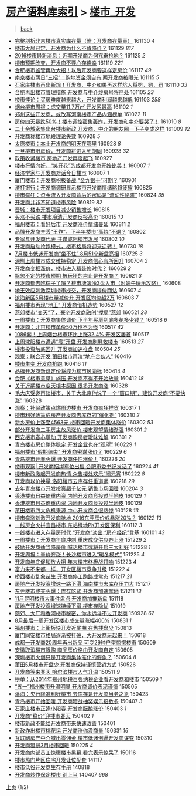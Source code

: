 [房产语料库索引](../../README.md)  > [楼市_开发](楼市_开发.md)
====
> [back](../README.md)

- [完整剖析北京楼市真实库存量（附：开发商存量表）](http://jkwz.applinzi.com/ittc/6906227243046405125.html#%E5%AE%8C%E6%95%B4%E5%89%96%E6%9E%90%E5%8C%97%E4%BA%AC%E6%A5%BC%E5%B8%82%E7%9C%9F%E5%AE%9E%E5%BA%93%E5%AD%98%E9%87%8F%EF%BC%88%E9%99%84%EF%BC%9A%E5%BC%80%E5%8F%91%E5%95%86%E5%AD%98%E9%87%8F%E8%A1%A8%EF%BC%89) 161130 *4* 
- [楼市大局已定，开发商为什么不肯降价？](http://jkwz.applinzi.com/ittc/6905875813680808964.html#%E6%A5%BC%E5%B8%82%E5%A4%A7%E5%B1%80%E5%B7%B2%E5%AE%9A%EF%BC%8C%E5%BC%80%E5%8F%91%E5%95%86%E4%B8%BA%E4%BB%80%E4%B9%88%E4%B8%8D%E8%82%AF%E9%99%8D%E4%BB%B7%EF%BC%9F) 161129 *817* 
- [2016楼市最新消息：近期开发商为何亢奋抢地？](http://jkwz.applinzi.com/ittc/6904355472051536901.html#2016%E6%A5%BC%E5%B8%82%E6%9C%80%E6%96%B0%E6%B6%88%E6%81%AF%EF%BC%9A%E8%BF%91%E6%9C%9F%E5%BC%80%E5%8F%91%E5%95%86%E4%B8%BA%E4%BD%95%E4%BA%A2%E5%A5%8B%E6%8A%A2%E5%9C%B0%EF%BC%9F) 161125 *2* 
- [楼市预期改变，开发商不要心存侥幸](http://jkwz.applinzi.com/ittc/6902167424027067396.html#%E6%A5%BC%E5%B8%82%E9%A2%84%E6%9C%9F%E6%94%B9%E5%8F%98%EF%BC%8C%E5%BC%80%E5%8F%91%E5%95%86%E4%B8%8D%E8%A6%81%E5%BF%83%E5%AD%98%E4%BE%A5%E5%B9%B8) 161119 *221* 
- [合肥楼市监管再放大招！以后开发商要这样定房价](http://jkwz.applinzi.com/ittc/6901456602489422852.html#%E5%90%88%E8%82%A5%E6%A5%BC%E5%B8%82%E7%9B%91%E7%AE%A1%E5%86%8D%E6%94%BE%E5%A4%A7%E6%8B%9B%EF%BC%81%E4%BB%A5%E5%90%8E%E5%BC%80%E5%8F%91%E5%95%86%E8%A6%81%E8%BF%99%E6%A0%B7%E5%AE%9A%E6%88%BF%E4%BB%B7) 161117 *49* 
- [南京楼市两日“三招”：购地资金须自有 两开发商被曝光](http://jkwz.applinzi.com/ittc/6900788899634217989.html#%E5%8D%97%E4%BA%AC%E6%A5%BC%E5%B8%82%E4%B8%A4%E6%97%A5%E2%80%9C%E4%B8%89%E6%8B%9B%E2%80%9D%EF%BC%9A%E8%B4%AD%E5%9C%B0%E8%B5%84%E9%87%91%E9%A1%BB%E8%87%AA%E6%9C%89+%E4%B8%A4%E5%BC%80%E5%8F%91%E5%95%86%E8%A2%AB%E6%9B%9D%E5%85%89) 161115 *5* 
- [石家庄楼市再出新规！开发商、中介如果再这样坑人将罚，罚，罚](http://jkwz.applinzi.com/ittc/6898889055365760005.html#%E7%9F%B3%E5%AE%B6%E5%BA%84%E6%A5%BC%E5%B8%82%E5%86%8D%E5%87%BA%E6%96%B0%E8%A7%84%EF%BC%81%E5%BC%80%E5%8F%91%E5%95%86%E3%80%81%E4%B8%AD%E4%BB%8B%E5%A6%82%E6%9E%9C%E5%86%8D%E8%BF%99%E6%A0%B7%E5%9D%91%E4%BA%BA%E5%B0%86%E7%BD%9A%EF%BC%8C%E7%BD%9A%EF%BC%8C%E7%BD%9A) 161110 *33* 
- [合肥再出楼市管理措施 开发商与中介炒房号将严处](http://jkwz.applinzi.com/ittc/6896941748948829188.html#%E5%90%88%E8%82%A5%E5%86%8D%E5%87%BA%E6%A5%BC%E5%B8%82%E7%AE%A1%E7%90%86%E6%8E%AA%E6%96%BD+%E5%BC%80%E5%8F%91%E5%95%86%E4%B8%8E%E4%B8%AD%E4%BB%8B%E7%82%92%E6%88%BF%E5%8F%B7%E5%B0%86%E4%B8%A5%E5%A4%84) 161105 *23* 
- [楼市悖论：买房难度越来越大，开发商利润越来越低](http://jkwz.applinzi.com/ittc/6896069135053620228.html#%E6%A5%BC%E5%B8%82%E6%82%96%E8%AE%BA%EF%BC%9A%E4%B9%B0%E6%88%BF%E9%9A%BE%E5%BA%A6%E8%B6%8A%E6%9D%A5%E8%B6%8A%E5%A4%A7%EF%BC%8C%E5%BC%80%E5%8F%91%E5%95%86%E5%88%A9%E6%B6%A6%E8%B6%8A%E6%9D%A5%E8%B6%8A%E4%BD%8E) 161103 *258* 
- [烟台楼市周报：成交量11.7万㎡ 开发区最高](http://jkwz.applinzi.com/ittc/6895945767155401733.html#%E7%83%9F%E5%8F%B0%E6%A5%BC%E5%B8%82%E5%91%A8%E6%8A%A5%EF%BC%9A%E6%88%90%E4%BA%A4%E9%87%8F11.7%E4%B8%87%E3%8E%A1+%E5%BC%80%E5%8F%91%E5%8C%BA%E6%9C%80%E9%AB%98) 161102 *1* 
- [郑州这些开发商，或改写河南楼市产品内涵榜单](http://jkwz.applinzi.com/ittc/6891920764457976837.html#%E9%83%91%E5%B7%9E%E8%BF%99%E4%BA%9B%E5%BC%80%E5%8F%91%E5%95%86%EF%BC%8C%E6%88%96%E6%94%B9%E5%86%99%E6%B2%B3%E5%8D%97%E6%A5%BC%E5%B8%82%E4%BA%A7%E5%93%81%E5%86%85%E6%B6%B5%E6%A6%9C%E5%8D%95) 161022 *11* 
- [房价四天暴跌50%！楼市调控密集轰炸，开发商和中介要哭了！](http://jkwz.applinzi.com/ittc/6887302911486329860.html#%E6%88%BF%E4%BB%B7%E5%9B%9B%E5%A4%A9%E6%9A%B4%E8%B7%8C50%25%EF%BC%81%E6%A5%BC%E5%B8%82%E8%B0%83%E6%8E%A7%E5%AF%86%E9%9B%86%E8%BD%B0%E7%82%B8%EF%BC%8C%E5%BC%80%E5%8F%91%E5%95%86%E5%92%8C%E4%B8%AD%E4%BB%8B%E8%A6%81%E5%93%AD%E4%BA%86%EF%BC%81) 161010 *8* 
- [二十余城密集出台楼市新政 开发商、中介的朋友圈一下子变成这样](http://jkwz.applinzi.com/ittc/6886919980792169477.html#%E4%BA%8C%E5%8D%81%E4%BD%99%E5%9F%8E%E5%AF%86%E9%9B%86%E5%87%BA%E5%8F%B0%E6%A5%BC%E5%B8%82%E6%96%B0%E6%94%BF+%E5%BC%80%E5%8F%91%E5%95%86%E3%80%81%E4%B8%AD%E4%BB%8B%E7%9A%84%E6%9C%8B%E5%8F%8B%E5%9C%88%E4%B8%80%E4%B8%8B%E5%AD%90%E5%8F%98%E6%88%90%E8%BF%99%E6%A0%B7) 161009 *12* 
- [开发商称楼市地段理论失效](http://jkwz.applinzi.com/ittc/6883027670589244421.html#%E5%BC%80%E5%8F%91%E5%95%86%E7%A7%B0%E6%A5%BC%E5%B8%82%E5%9C%B0%E6%AE%B5%E7%90%86%E8%AE%BA%E5%A4%B1%E6%95%88) 160928 *5* 
- [太原楼市：本土开发商的明天在哪里](http://jkwz.applinzi.com/ittc/6882282177466729476.html#%E5%A4%AA%E5%8E%9F%E6%A5%BC%E5%B8%82%EF%BC%9A%E6%9C%AC%E5%9C%9F%E5%BC%80%E5%8F%91%E5%95%86%E7%9A%84%E6%98%8E%E5%A4%A9%E5%9C%A8%E5%93%AA%E9%87%8C) 160928 *8* 
- [一旦楼市限房价，开发商将进入死胡同](http://jkwz.applinzi.com/ittc/6882680397372064773.html#%E4%B8%80%E6%97%A6%E6%A5%BC%E5%B8%82%E9%99%90%E6%88%BF%E4%BB%B7%EF%BC%8C%E5%BC%80%E5%8F%91%E5%95%86%E5%B0%86%E8%BF%9B%E5%85%A5%E6%AD%BB%E8%83%A1%E5%90%8C) 160928 *32* 
- [政策收紧楼市 房地产开发再度起飞](http://jkwz.applinzi.com/ittc/6882524322383528964.html#%E6%94%BF%E7%AD%96%E6%94%B6%E7%B4%A7%E6%A5%BC%E5%B8%82+%E6%88%BF%E5%9C%B0%E4%BA%A7%E5%BC%80%E5%8F%91%E5%86%8D%E5%BA%A6%E8%B5%B7%E9%A3%9E) 160927  
- [楼市行情向好，“笑开花”的成都开发商开始比美！](http://jkwz.applinzi.com/ittc/6875141257935995909.html#%E6%A5%BC%E5%B8%82%E8%A1%8C%E6%83%85%E5%90%91%E5%A5%BD%EF%BC%8C%E2%80%9C%E7%AC%91%E5%BC%80%E8%8A%B1%E2%80%9D%E7%9A%84%E6%88%90%E9%83%BD%E5%BC%80%E5%8F%91%E5%95%86%E5%BC%80%E5%A7%8B%E6%AF%94%E7%BE%8E%EF%BC%81) 160907 *1* 
- [经济学家与开发商对话今日楼市](http://jkwz.applinzi.com/ittc/6875058082501100549.html#%E7%BB%8F%E6%B5%8E%E5%AD%A6%E5%AE%B6%E4%B8%8E%E5%BC%80%E5%8F%91%E5%95%86%E5%AF%B9%E8%AF%9D%E4%BB%8A%E6%97%A5%E6%A5%BC%E5%B8%82) 160907 *1* 
- [厦门楼市：开发商积极备战 “金九银十”可期？](http://jkwz.applinzi.com/ittc/6872818041397707781.html#%E5%8E%A6%E9%97%A8%E6%A5%BC%E5%B8%82%EF%BC%9A%E5%BC%80%E5%8F%91%E5%95%86%E7%A7%AF%E6%9E%81%E5%A4%87%E6%88%98+%E2%80%9C%E9%87%91%E4%B9%9D%E9%93%B6%E5%8D%81%E2%80%9D%E5%8F%AF%E6%9C%9F%EF%BC%9F) 160901  
- [渣打银行：开发商调研显示楼市开发商情绪略趋疲软](http://jkwz.applinzi.com/ittc/6869970811515044868.html#%E6%B8%A3%E6%89%93%E9%93%B6%E8%A1%8C%EF%BC%9A%E5%BC%80%E5%8F%91%E5%95%86%E8%B0%83%E7%A0%94%E6%98%BE%E7%A4%BA%E6%A5%BC%E5%B8%82%E5%BC%80%E5%8F%91%E5%95%86%E6%83%85%E7%BB%AA%E7%95%A5%E8%B6%8B%E7%96%B2%E8%BD%AF) 160825  
- [楼市疯狂：资金流入开发商背后的密码是“流动性陷阱”](http://jkwz.applinzi.com/ittc/6869880016489415685.html#%E6%A5%BC%E5%B8%82%E7%96%AF%E7%8B%82%EF%BC%9A%E8%B5%84%E9%87%91%E6%B5%81%E5%85%A5%E5%BC%80%E5%8F%91%E5%95%86%E8%83%8C%E5%90%8E%E7%9A%84%E5%AF%86%E7%A0%81%E6%98%AF%E2%80%9C%E6%B5%81%E5%8A%A8%E6%80%A7%E9%99%B7%E9%98%B1%E2%80%9D) 160824 *35* 
- [开发商并非不知道楼市风险](http://jkwz.applinzi.com/ittc/6868207783782122501.html#%E5%BC%80%E5%8F%91%E5%95%86%E5%B9%B6%E9%9D%9E%E4%B8%8D%E7%9F%A5%E9%81%93%E6%A5%BC%E5%B8%82%E9%A3%8E%E9%99%A9) 160819 *82* 
- [晋城：楼市开发项目减少销售增长](http://jkwz.applinzi.com/ittc/6866603696313598981.html#%E6%99%8B%E5%9F%8E%EF%BC%9A%E6%A5%BC%E5%B8%82%E5%BC%80%E5%8F%91%E9%A1%B9%E7%9B%AE%E5%87%8F%E5%B0%91%E9%94%80%E5%94%AE%E5%A2%9E%E9%95%BF) 160815  
- [买涨不买跌 楼市冷清开发商反报高价](http://jkwz.applinzi.com/ittc/6866501752341398533.html#%E4%B9%B0%E6%B6%A8%E4%B8%8D%E4%B9%B0%E8%B7%8C+%E6%A5%BC%E5%B8%82%E5%86%B7%E6%B8%85%E5%BC%80%E5%8F%91%E5%95%86%E5%8F%8D%E6%8A%A5%E9%AB%98%E4%BB%B7) 160815 *13* 
- [福州楼市：看好后市 开发商涨价情绪蔓延](http://jkwz.applinzi.com/ittc/6865024161889666053.html#%E7%A6%8F%E5%B7%9E%E6%A5%BC%E5%B8%82%EF%BC%9A%E7%9C%8B%E5%A5%BD%E5%90%8E%E5%B8%82+%E5%BC%80%E5%8F%91%E5%95%86%E6%B6%A8%E4%BB%B7%E6%83%85%E7%BB%AA%E8%94%93%E5%BB%B6) 160811 *2* 
- [品牌开发商齐丢“王炸”，下半年楼市“高烧”不退？](http://jkwz.applinzi.com/ittc/6861830673106732036.html#%E5%93%81%E7%89%8C%E5%BC%80%E5%8F%91%E5%95%86%E9%BD%90%E4%B8%A2%E2%80%9C%E7%8E%8B%E7%82%B8%E2%80%9D%EF%BC%8C%E4%B8%8B%E5%8D%8A%E5%B9%B4%E6%A5%BC%E5%B8%82%E2%80%9C%E9%AB%98%E7%83%A7%E2%80%9D%E4%B8%8D%E9%80%80%EF%BC%9F) 160802  
- [专家与开发商代表 共谋咸阳楼市发展](http://jkwz.applinzi.com/ittc/6861575239548535813.html#%E4%B8%93%E5%AE%B6%E4%B8%8E%E5%BC%80%E5%8F%91%E5%95%86%E4%BB%A3%E8%A1%A8+%E5%85%B1%E8%B0%8B%E5%92%B8%E9%98%B3%E6%A5%BC%E5%B8%82%E5%8F%91%E5%B1%95) 160802 *10* 
- [开发商启动抢跑模式，楼市格局将迎来逆转！](http://jkwz.applinzi.com/ittc/6860749711140717572.html#%E5%BC%80%E5%8F%91%E5%95%86%E5%90%AF%E5%8A%A8%E6%8A%A2%E8%B7%91%E6%A8%A1%E5%BC%8F%EF%BC%8C%E6%A5%BC%E5%B8%82%E6%A0%BC%E5%B1%80%E5%B0%86%E8%BF%8E%E6%9D%A5%E9%80%86%E8%BD%AC%EF%BC%81) 160730 *18* 
- [7月楼市低迷开发商“坐不住” 8月51个新盘亮相](http://jkwz.applinzi.com/ittc/6858712390304269317.html#7%E6%9C%88%E6%A5%BC%E5%B8%82%E4%BD%8E%E8%BF%B7%E5%BC%80%E5%8F%91%E5%95%86%E2%80%9C%E5%9D%90%E4%B8%8D%E4%BD%8F%E2%80%9D+8%E6%9C%8851%E4%B8%AA%E6%96%B0%E7%9B%98%E4%BA%AE%E7%9B%B8) 160725 *3* 
- [深圳上周楼市成交维持稳定 开发商信心有所回升](http://jkwz.applinzi.com/ittc/6851053691653850117.html#%E6%B7%B1%E5%9C%B3%E4%B8%8A%E5%91%A8%E6%A5%BC%E5%B8%82%E6%88%90%E4%BA%A4%E7%BB%B4%E6%8C%81%E7%A8%B3%E5%AE%9A+%E5%BC%80%E5%8F%91%E5%95%86%E4%BF%A1%E5%BF%83%E6%9C%89%E6%89%80%E5%9B%9E%E5%8D%87) 160704 *3* 
- [开发商变相涨价，楼市进入精装修时代？](http://jkwz.applinzi.com/ittc/6849287072510379012.html#%E5%BC%80%E5%8F%91%E5%95%86%E5%8F%98%E7%9B%B8%E6%B6%A8%E4%BB%B7%EF%BC%8C%E6%A5%BC%E5%B8%82%E8%BF%9B%E5%85%A5%E7%B2%BE%E8%A3%85%E4%BF%AE%E6%97%B6%E4%BB%A3%EF%BC%9F) 160629 *2* 
- [飘忽不定的楼市预期 被玩坏的岂止是开发商？](http://jkwz.applinzi.com/ittc/6845968247857611780.html#%E9%A3%98%E5%BF%BD%E4%B8%8D%E5%AE%9A%E7%9A%84%E6%A5%BC%E5%B8%82%E9%A2%84%E6%9C%9F+%E8%A2%AB%E7%8E%A9%E5%9D%8F%E7%9A%84%E5%B2%82%E6%AD%A2%E6%98%AF%E5%BC%80%E5%8F%91%E5%95%86%EF%BC%9F) 160621 *3* 
- [开发商都去吃粽子了吗？楼市凄凄冷3盘入市（附端午玩乐攻略）](http://jkwz.applinzi.com/ittc/6841427972162323461.html#%E5%BC%80%E5%8F%91%E5%95%86%E9%83%BD%E5%8E%BB%E5%90%83%E7%B2%BD%E5%AD%90%E4%BA%86%E5%90%97%EF%BC%9F%E6%A5%BC%E5%B8%82%E5%87%84%E5%87%84%E5%86%B73%E7%9B%98%E5%85%A5%E5%B8%82%EF%BC%88%E9%99%84%E7%AB%AF%E5%8D%88%E7%8E%A9%E4%B9%90%E6%94%BB%E7%95%A5%EF%BC%89) 160608  
- [地王效应刺激深圳楼市成交，开发商提价而沽](http://jkwz.applinzi.com/ittc/6840926870539076612.html#%E5%9C%B0%E7%8E%8B%E6%95%88%E5%BA%94%E5%88%BA%E6%BF%80%E6%B7%B1%E5%9C%B3%E6%A5%BC%E5%B8%82%E6%88%90%E4%BA%A4%EF%BC%8C%E5%BC%80%E5%8F%91%E5%95%86%E6%8F%90%E4%BB%B7%E8%80%8C%E6%B2%BD) 160607 *4* 
- [滨海新区5月楼市量减价升 开发区均价超2万](http://jkwz.applinzi.com/ittc/6839518187624072196.html#%E6%BB%A8%E6%B5%B7%E6%96%B0%E5%8C%BA5%E6%9C%88%E6%A5%BC%E5%B8%82%E9%87%8F%E5%87%8F%E4%BB%B7%E5%8D%87+%E5%BC%80%E5%8F%91%E5%8C%BA%E5%9D%87%E4%BB%B7%E8%B6%852%E4%B8%87) 160603 *7* 
- [福州楼市再现“地王” 开发商借机造势](http://jkwz.applinzi.com/ittc/6836821453424821252.html#%E7%A6%8F%E5%B7%9E%E6%A5%BC%E5%B8%82%E5%86%8D%E7%8E%B0%E2%80%9C%E5%9C%B0%E7%8E%8B%E2%80%9D+%E5%BC%80%E5%8F%91%E5%95%86%E5%80%9F%E6%9C%BA%E9%80%A0%E5%8A%BF) 160527 *12* 
- [燕郊楼市“变天”了，豪宅开发商融创“搅局”燕郊](http://jkwz.applinzi.com/ittc/6834670602933502981.html#%E7%87%95%E9%83%8A%E6%A5%BC%E5%B8%82%E2%80%9C%E5%8F%98%E5%A4%A9%E2%80%9D%E4%BA%86%EF%BC%8C%E8%B1%AA%E5%AE%85%E5%BC%80%E5%8F%91%E5%95%86%E8%9E%8D%E5%88%9B%E2%80%9C%E6%90%85%E5%B1%80%E2%80%9D%E7%87%95%E9%83%8A) 160521 *28* 
- [一周楼市：开发商集体调价 下半年买房到底多花多少钱？](http://jkwz.applinzi.com/ittc/6833110833349264389.html#%E4%B8%80%E5%91%A8%E6%A5%BC%E5%B8%82%EF%BC%9A%E5%BC%80%E5%8F%91%E5%95%86%E9%9B%86%E4%BD%93%E8%B0%83%E4%BB%B7+%E4%B8%8B%E5%8D%8A%E5%B9%B4%E4%B9%B0%E6%88%BF%E5%88%B0%E5%BA%95%E5%A4%9A%E8%8A%B1%E5%A4%9A%E5%B0%91%E9%92%B1%EF%BC%9F) 160518 *6* 
- [开发商：北京楼市单价50万也不为怪](http://jkwz.applinzi.com/ittc/6833279981270336517.html#%E5%BC%80%E5%8F%91%E5%95%86%EF%BC%9A%E5%8C%97%E4%BA%AC%E6%A5%BC%E5%B8%82%E5%8D%95%E4%BB%B750%E4%B8%87%E4%B9%9F%E4%B8%8D%E4%B8%BA%E6%80%AA) 160517 *42* 
- [1086套！上周烟台楼市环比上涨32.4% 开发区居首](http://jkwz.applinzi.com/ittc/6833250998902326277.html#1086%E5%A5%97%EF%BC%81%E4%B8%8A%E5%91%A8%E7%83%9F%E5%8F%B0%E6%A5%BC%E5%B8%82%E7%8E%AF%E6%AF%94%E4%B8%8A%E6%B6%A832.4%25+%E5%BC%80%E5%8F%91%E5%8C%BA%E5%B1%85%E9%A6%96) 160517  
- [上周沈阳楼市遭遇“零”开盘 开发商刷屏救楼市](http://jkwz.applinzi.com/ittc/6831622891959223300.html#%E4%B8%8A%E5%91%A8%E6%B2%88%E9%98%B3%E6%A5%BC%E5%B8%82%E9%81%AD%E9%81%87%E2%80%9C%E9%9B%B6%E2%80%9D%E5%BC%80%E7%9B%98+%E5%BC%80%E5%8F%91%E5%95%86%E5%88%B7%E5%B1%8F%E6%95%91%E6%A5%BC%E5%B8%82) 160513 *27* 
- [楼市投资触底回升 开发商加速推盘](http://jkwz.applinzi.com/ittc/6828258855313998852.html#%E6%A5%BC%E5%B8%82%E6%8A%95%E8%B5%84%E8%A7%A6%E5%BA%95%E5%9B%9E%E5%8D%87+%E5%BC%80%E5%8F%91%E5%95%86%E5%8A%A0%E9%80%9F%E6%8E%A8%E7%9B%98) 160504 *25* 
- [观察：联合开发 莆田楼市再演“地产合伙人”](http://jkwz.applinzi.com/ittc/6821727512249762821.html#%E8%A7%82%E5%AF%9F%EF%BC%9A%E8%81%94%E5%90%88%E5%BC%80%E5%8F%91+%E8%8E%86%E7%94%B0%E6%A5%BC%E5%B8%82%E5%86%8D%E6%BC%94%E2%80%9C%E5%9C%B0%E4%BA%A7%E5%90%88%E4%BC%99%E4%BA%BA%E2%80%9D) 160416  
- [楼市生变 开发商抢跑](http://jkwz.applinzi.com/ittc/6821579451783447556.html#%E6%A5%BC%E5%B8%82%E7%94%9F%E5%8F%98+%E5%BC%80%E5%8F%91%E5%95%86%E6%8A%A2%E8%B7%91) 160416 *11* 
- [品牌开发商新盘定价将成为楼市风向标](http://jkwz.applinzi.com/ittc/6820813295233532932.html#%E5%93%81%E7%89%8C%E5%BC%80%E5%8F%91%E5%95%86%E6%96%B0%E7%9B%98%E5%AE%9A%E4%BB%B7%E5%B0%86%E6%88%90%E4%B8%BA%E6%A5%BC%E5%B8%82%E9%A3%8E%E5%90%91%E6%A0%87) 160414 *4* 
- [合肥《楼市意见》施压  开发商不得不开始放量](http://jkwz.applinzi.com/ittc/6820119890518082565.html#%E5%90%88%E8%82%A5%E3%80%8A%E6%A5%BC%E5%B8%82%E6%84%8F%E8%A7%81%E3%80%8B%E6%96%BD%E5%8E%8B++%E5%BC%80%E5%8F%91%E5%95%86%E4%B8%8D%E5%BE%97%E4%B8%8D%E5%BC%80%E5%A7%8B%E6%94%BE%E9%87%8F) 160412 *18* 
- [关于近期楼市变天根本原因 很多开发商涨](http://jkwz.applinzi.com/ittc/6814639861852013572.html#%E5%85%B3%E4%BA%8E%E8%BF%91%E6%9C%9F%E6%A5%BC%E5%B8%82%E5%8F%98%E5%A4%A9%E6%A0%B9%E6%9C%AC%E5%8E%9F%E5%9B%A0+%E5%BE%88%E5%A4%9A%E5%BC%80%E5%8F%91%E5%95%86%E6%B6%A8) 160328  
- [毛大庆受邀再谈楼市，关于大北京他说了一个“窗口期”，建议开发商“不要快涨”](http://jkwz.applinzi.com/ittc/6814603986766152709.html#%E6%AF%9B%E5%A4%A7%E5%BA%86%E5%8F%97%E9%82%80%E5%86%8D%E8%B0%88%E6%A5%BC%E5%B8%82%EF%BC%8C%E5%85%B3%E4%BA%8E%E5%A4%A7%E5%8C%97%E4%BA%AC%E4%BB%96%E8%AF%B4%E4%BA%86%E4%B8%80%E4%B8%AA%E2%80%9C%E7%AA%97%E5%8F%A3%E6%9C%9F%E2%80%9D%EF%BC%8C%E5%BB%BA%E8%AE%AE%E5%BC%80%E5%8F%91%E5%95%86%E2%80%9C%E4%B8%8D%E8%A6%81%E5%BF%AB%E6%B6%A8%E2%80%9D) 160328  
- [观察：补贴政策点燃周边楼市 开发商疯狂推货](http://jkwz.applinzi.com/ittc/6810591558864733188.html#%E8%A7%82%E5%AF%9F%EF%BC%9A%E8%A1%A5%E8%B4%B4%E6%94%BF%E7%AD%96%E7%82%B9%E7%87%83%E5%91%A8%E8%BE%B9%E6%A5%BC%E5%B8%82+%E5%BC%80%E5%8F%91%E5%95%86%E7%96%AF%E7%8B%82%E6%8E%A8%E8%B4%A7) 160317 *1* 
- [楼市利好政策成房产开发商去库存的“催化剂”](http://jkwz.applinzi.com/ittc/6808044507488584708.html#%E6%A5%BC%E5%B8%82%E5%88%A9%E5%A5%BD%E6%94%BF%E7%AD%96%E6%88%90%E6%88%BF%E4%BA%A7%E5%BC%80%E5%8F%91%E5%95%86%E5%8E%BB%E5%BA%93%E5%AD%98%E7%9A%84%E2%80%9C%E5%82%AC%E5%8C%96%E5%89%82%E2%80%9D) 160310 *2* 
- [新乡房价上涨至4563元 楼市回暖开发商集体涨价](http://jkwz.applinzi.com/ittc/6805037151771165700.html#%E6%96%B0%E4%B9%A1%E6%88%BF%E4%BB%B7%E4%B8%8A%E6%B6%A8%E8%87%B34563%E5%85%83+%E6%A5%BC%E5%B8%82%E5%9B%9E%E6%9A%96%E5%BC%80%E5%8F%91%E5%95%86%E9%9B%86%E4%BD%93%E6%B6%A8%E4%BB%B7) 160302 *53* 
- [部分开发商二手房主放风涨价 楼市观望情绪渐强](http://jkwz.applinzi.com/ittc/6804585074100012037.html#%E9%83%A8%E5%88%86%E5%BC%80%E5%8F%91%E5%95%86%E4%BA%8C%E6%89%8B%E6%88%BF%E4%B8%BB%E6%94%BE%E9%A3%8E%E6%B6%A8%E4%BB%B7+%E6%A5%BC%E5%B8%82%E8%A7%82%E6%9C%9B%E6%83%85%E7%BB%AA%E6%B8%90%E5%BC%BA) 160301 *2* 
- [西安楼市春心萌动 开发商购房者暧昧难解](http://jkwz.applinzi.com/ittc/6804552013295649796.html#%E8%A5%BF%E5%AE%89%E6%A5%BC%E5%B8%82%E6%98%A5%E5%BF%83%E8%90%8C%E5%8A%A8+%E5%BC%80%E5%8F%91%E5%95%86%E8%B4%AD%E6%88%BF%E8%80%85%E6%9A%A7%E6%98%A7%E9%9A%BE%E8%A7%A3) 160301 *2* 
- [青岛楼市房价整体稳定 开发企业也在“观望”](http://jkwz.applinzi.com/ittc/6804284721534075908.html#%E9%9D%92%E5%B2%9B%E6%A5%BC%E5%B8%82%E6%88%BF%E4%BB%B7%E6%95%B4%E4%BD%93%E7%A8%B3%E5%AE%9A+%E5%BC%80%E5%8F%91%E4%BC%81%E4%B8%9A%E4%B9%9F%E5%9C%A8%E2%80%9C%E8%A7%82%E6%9C%9B%E2%80%9D) 160229 *1* 
- [福州楼市“假期结束” 开发商密谋涨价？](http://jkwz.applinzi.com/ittc/6804191934004331524.html#%E7%A6%8F%E5%B7%9E%E6%A5%BC%E5%B8%82%E2%80%9C%E5%81%87%E6%9C%9F%E7%BB%93%E6%9D%9F%E2%80%9D+%E5%BC%80%E5%8F%91%E5%95%86%E5%AF%86%E8%B0%8B%E6%B6%A8%E4%BB%B7%EF%BC%9F) 160229 *6* 
- [青岛楼市开春火爆 开发商任性涨价！](http://jkwz.applinzi.com/ittc/6803063554894726148.html#%E9%9D%92%E5%B2%9B%E6%A5%BC%E5%B8%82%E5%BC%80%E6%98%A5%E7%81%AB%E7%88%86+%E5%BC%80%E5%8F%91%E5%95%86%E4%BB%BB%E6%80%A7%E6%B6%A8%E4%BB%B7%EF%BC%81) 160226 *20* 
- [楼市观察| 开发商捆绑车位出售 合肥市委书记发话了](http://jkwz.applinzi.com/ittc/6802473979252048901.html#%E6%A5%BC%E5%B8%82%E8%A7%82%E5%AF%9F%7C+%E5%BC%80%E5%8F%91%E5%95%86%E6%8D%86%E7%BB%91%E8%BD%A6%E4%BD%8D%E5%87%BA%E5%94%AE+%E5%90%88%E8%82%A5%E5%B8%82%E5%A7%94%E4%B9%A6%E8%AE%B0%E5%8F%91%E8%AF%9D%E4%BA%86) 160224 *41* 
- [楼市新政激起开发商热情 众售楼处欢乐“闹元宵](http://jkwz.applinzi.com/ittc/6801641722371113988.html#%E6%A5%BC%E5%B8%82%E6%96%B0%E6%94%BF%E6%BF%80%E8%B5%B7%E5%BC%80%E5%8F%91%E5%95%86%E7%83%AD%E6%83%85+%E4%BC%97%E5%94%AE%E6%A5%BC%E5%A4%84%E6%AC%A2%E4%B9%90%E2%80%9C%E9%97%B9%E5%85%83%E5%AE%B5) 160222 *8* 
- [开发商以价换量 洛阳楼市去库存任重道远](http://jkwz.applinzi.com/ittc/6800100641850524677.html#%E5%BC%80%E5%8F%91%E5%95%86%E4%BB%A5%E4%BB%B7%E6%8D%A2%E9%87%8F+%E6%B4%9B%E9%98%B3%E6%A5%BC%E5%B8%82%E5%8E%BB%E5%BA%93%E5%AD%98%E4%BB%BB%E9%87%8D%E9%81%93%E8%BF%9C) 160218 *29* 
- [去年青岛楼市开发投资超千亿元 销售市场回暖](http://jkwz.applinzi.com/ittc/6795025167214445572.html#%E5%8E%BB%E5%B9%B4%E9%9D%92%E5%B2%9B%E6%A5%BC%E5%B8%82%E5%BC%80%E5%8F%91%E6%8A%95%E8%B5%84%E8%B6%85%E5%8D%83%E4%BA%BF%E5%85%83+%E9%94%80%E5%94%AE%E5%B8%82%E5%9C%BA%E5%9B%9E%E6%9A%96) 160204 *3* 
- [香港楼市日益倚重内资 内地开发商竞投过半地皮](http://jkwz.applinzi.com/ittc/6792885239936451589.html#%E9%A6%99%E6%B8%AF%E6%A5%BC%E5%B8%82%E6%97%A5%E7%9B%8A%E5%80%9A%E9%87%8D%E5%86%85%E8%B5%84+%E5%86%85%E5%9C%B0%E5%BC%80%E5%8F%91%E5%95%86%E7%AB%9E%E6%8A%95%E8%BF%87%E5%8D%8A%E5%9C%B0%E7%9A%AE) 160129 *1* 
- [香港楼市日益倚重内资 内地开发商竞投过半地皮](http://jkwz.applinzi.com/ittc/6792643534167475204.html#%E9%A6%99%E6%B8%AF%E6%A5%BC%E5%B8%82%E6%97%A5%E7%9B%8A%E5%80%9A%E9%87%8D%E5%86%85%E8%B5%84+%E5%86%85%E5%9C%B0%E5%BC%80%E5%8F%91%E5%95%86%E7%AB%9E%E6%8A%95%E8%BF%87%E5%8D%8A%E5%9C%B0%E7%9A%AE) 160129  
- [莆田楼市四大危机来源 中小开发商会很悲惨](http://jkwz.applinzi.com/ittc/6792400536972297221.html#%E8%8E%86%E7%94%B0%E6%A5%BC%E5%B8%82%E5%9B%9B%E5%A4%A7%E5%8D%B1%E6%9C%BA%E6%9D%A5%E6%BA%90+%E4%B8%AD%E5%B0%8F%E5%BC%80%E5%8F%91%E5%95%86%E4%BC%9A%E5%BE%88%E6%82%B2%E6%83%A8) 160128 *13* 
- [楼市疯涨刺激开发商抢地 2016东莞房价或暴涨20%？](http://jkwz.applinzi.com/ittc/6790080494683292676.html#%E6%A5%BC%E5%B8%82%E7%96%AF%E6%B6%A8%E5%88%BA%E6%BF%80%E5%BC%80%E5%8F%91%E5%95%86%E6%8A%A2%E5%9C%B0+2016%E4%B8%9C%E8%8E%9E%E6%88%BF%E4%BB%B7%E6%88%96%E6%9A%B4%E6%B6%A820%25%EF%BC%9F) 160122 *13* 
- [一线房企火拼宜昌楼市 东站绿地PK开发区保利](http://jkwz.applinzi.com/ittc/6786384060289123332.html#%E4%B8%80%E7%BA%BF%E6%88%BF%E4%BC%81%E7%81%AB%E6%8B%BC%E5%AE%9C%E6%98%8C%E6%A5%BC%E5%B8%82+%E4%B8%9C%E7%AB%99%E7%BB%BF%E5%9C%B0PK%E5%BC%80%E5%8F%91%E5%8C%BA%E4%BF%9D%E5%88%A9) 160112 *3* 
- [一线楼市进入存量房时代 “开发商”淡出 “房产经纪”登基](http://jkwz.applinzi.com/ittc/6782372879987639301.html#%E4%B8%80%E7%BA%BF%E6%A5%BC%E5%B8%82%E8%BF%9B%E5%85%A5%E5%AD%98%E9%87%8F%E6%88%BF%E6%97%B6%E4%BB%A3+%E2%80%9C%E5%BC%80%E5%8F%91%E5%95%86%E2%80%9D%E6%B7%A1%E5%87%BA+%E2%80%9C%E6%88%BF%E4%BA%A7%E7%BB%8F%E7%BA%AA%E2%80%9D%E7%99%BB%E5%9F%BA) 160101 *43* 
- [一周楼市：开发商年底冲刺 重庆成交供应齐上涨](http://jkwz.applinzi.com/ittc/6781243927625729029.html#%E4%B8%80%E5%91%A8%E6%A5%BC%E5%B8%82%EF%BC%9A%E5%BC%80%E5%8F%91%E5%95%86%E5%B9%B4%E5%BA%95%E5%86%B2%E5%88%BA+%E9%87%8D%E5%BA%86%E6%88%90%E4%BA%A4%E4%BE%9B%E5%BA%94%E9%BD%90%E4%B8%8A%E6%B6%A8) 151229 *2* 
- [鼓励开发商适当降房价 喊话楼市或将开启三大利好](http://jkwz.applinzi.com/ittc/6780955660091130884.html#%E9%BC%93%E5%8A%B1%E5%BC%80%E5%8F%91%E5%95%86%E9%80%82%E5%BD%93%E9%99%8D%E6%88%BF%E4%BB%B7+%E5%96%8A%E8%AF%9D%E6%A5%BC%E5%B8%82%E6%88%96%E5%B0%86%E5%BC%80%E5%90%AF%E4%B8%89%E5%A4%A7%E5%88%A9%E5%A5%BD) 151228 *1* 
- [开发周报：量价齐涨！长沙楼市进入“暖冬模式”](http://jkwz.applinzi.com/ittc/6779672045218694149.html#%E5%BC%80%E5%8F%91%E5%91%A8%E6%8A%A5%EF%BC%9A%E9%87%8F%E4%BB%B7%E9%BD%90%E6%B6%A8%EF%BC%81%E9%95%BF%E6%B2%99%E6%A5%BC%E5%B8%82%E8%BF%9B%E5%85%A5%E2%80%9C%E6%9A%96%E5%86%AC%E6%A8%A1%E5%BC%8F%E2%80%9D) 151225 *4* 
- [开发商年底促销放大招 年末楼市终极战打响](http://jkwz.applinzi.com/ittc/6779038926778139652.html#%E5%BC%80%E5%8F%91%E5%95%86%E5%B9%B4%E5%BA%95%E4%BF%83%E9%94%80%E6%94%BE%E5%A4%A7%E6%8B%9B+%E5%B9%B4%E6%9C%AB%E6%A5%BC%E5%B8%82%E7%BB%88%E6%9E%81%E6%88%98%E6%89%93%E5%93%8D) 151223 *4* 
- [富力来不来都一样，开发区楼市竞争升级](http://jkwz.applinzi.com/ittc/6778708337776657413.html#%E5%AF%8C%E5%8A%9B%E6%9D%A5%E4%B8%8D%E6%9D%A5%E9%83%BD%E4%B8%80%E6%A0%B7%EF%BC%8C%E5%BC%80%E5%8F%91%E5%8C%BA%E6%A5%BC%E5%B8%82%E7%AB%9E%E4%BA%89%E5%8D%87%E7%BA%A7) 151222 *4* 
- [桥西楼市乱象丛生 开发商停工跑路成常态](http://jkwz.applinzi.com/ittc/6776846641378362372.html#%E6%A1%A5%E8%A5%BF%E6%A5%BC%E5%B8%82%E4%B9%B1%E8%B1%A1%E4%B8%9B%E7%94%9F+%E5%BC%80%E5%8F%91%E5%95%86%E5%81%9C%E5%B7%A5%E8%B7%91%E8%B7%AF%E6%88%90%E5%B8%B8%E6%80%81) 151217 *21* 
- [房地产开发投资增速一路下滑 海南楼市去库存压力大](http://jkwz.applinzi.com/ittc/6776726521318474757.html#%E6%88%BF%E5%9C%B0%E4%BA%A7%E5%BC%80%E5%8F%91%E6%8A%95%E8%B5%84%E5%A2%9E%E9%80%9F%E4%B8%80%E8%B7%AF%E4%B8%8B%E6%BB%91+%E6%B5%B7%E5%8D%97%E6%A5%BC%E5%B8%82%E5%8E%BB%E5%BA%93%E5%AD%98%E5%8E%8B%E5%8A%9B%E5%A4%A7) 151217  
- [东莞楼市成交火爆：库存吃紧 开发商加速拿地](http://jkwz.applinzi.com/ittc/6774504507430142981.html#%E4%B8%9C%E8%8E%9E%E6%A5%BC%E5%B8%82%E6%88%90%E4%BA%A4%E7%81%AB%E7%88%86%EF%BC%9A%E5%BA%93%E5%AD%98%E5%90%83%E7%B4%A7+%E5%BC%80%E5%8F%91%E5%95%86%E5%8A%A0%E9%80%9F%E6%8B%BF%E5%9C%B0) 151211 *13* 
- [11月昆明楼市大事件盘点 开发商加推新盘](http://jkwz.applinzi.com/ittc/6765959449785402372.html#11%E6%9C%88%E6%98%86%E6%98%8E%E6%A5%BC%E5%B8%82%E5%A4%A7%E4%BA%8B%E4%BB%B6%E7%9B%98%E7%82%B9+%E5%BC%80%E5%8F%91%E5%95%86%E5%8A%A0%E6%8E%A8%E6%96%B0%E7%9B%98) 151118  
- [房地产开发投资增速持续下滑 楼市存隐忧](http://jkwz.applinzi.com/ittc/6754877796255876100.html#%E6%88%BF%E5%9C%B0%E4%BA%A7%E5%BC%80%E5%8F%91%E6%8A%95%E8%B5%84%E5%A2%9E%E9%80%9F%E6%8C%81%E7%BB%AD%E4%B8%8B%E6%BB%91+%E6%A5%BC%E5%B8%82%E5%AD%98%E9%9A%90%E5%BF%A7) 151019  
- [燕郊、大厂和香河楼市秘密，你永远斗不过开发商](http://jkwz.applinzi.com/ittc/6747237165400032261.html#%E7%87%95%E9%83%8A%E3%80%81%E5%A4%A7%E5%8E%82%E5%92%8C%E9%A6%99%E6%B2%B3%E6%A5%BC%E5%B8%82%E7%A7%98%E5%AF%86%EF%BC%8C%E4%BD%A0%E6%B0%B8%E8%BF%9C%E6%96%97%E4%B8%8D%E8%BF%87%E5%BC%80%E5%8F%91%E5%95%86) 150928 *62* 
- [8月最后一周开发区楼市成交量涨幅400%](http://jkwz.applinzi.com/ittc/6736756659217712133.html#8%E6%9C%88%E6%9C%80%E5%90%8E%E4%B8%80%E5%91%A8%E5%BC%80%E5%8F%91%E5%8C%BA%E6%A5%BC%E5%B8%82%E6%88%90%E4%BA%A4%E9%87%8F%E6%B6%A8%E5%B9%85400%25) 150831 *1* 
- [福州楼市：上街板块开发近尾期 在售楼盘少](http://jkwz.applinzi.com/ittc/547650615701005929.html#%E7%A6%8F%E5%B7%9E%E6%A5%BC%E5%B8%82%EF%BC%9A%E4%B8%8A%E8%A1%97%E6%9D%BF%E5%9D%97%E5%BC%80%E5%8F%91%E8%BF%91%E5%B0%BE%E6%9C%9F+%E5%9C%A8%E5%94%AE%E6%A5%BC%E7%9B%98%E5%B0%91) 150813  
- [厦门同安楼市格局逐渐被打破，大开发商玩起来！](http://jkwz.applinzi.com/ittc/547650611424336161.html#%E5%8E%A6%E9%97%A8%E5%90%8C%E5%AE%89%E6%A5%BC%E5%B8%82%E6%A0%BC%E5%B1%80%E9%80%90%E6%B8%90%E8%A2%AB%E6%89%93%E7%A0%B4%EF%BC%8C%E5%A4%A7%E5%BC%80%E5%8F%91%E5%95%86%E7%8E%A9%E8%B5%B7%E6%9D%A5%EF%BC%81) 150618  
- [成都一开发商20周年再出新品  可变29种户型惊愕楼市](http://jkwz.applinzi.com/ittc/547650611421980132.html#%E6%88%90%E9%83%BD%E4%B8%80%E5%BC%80%E5%8F%91%E5%95%8620%E5%91%A8%E5%B9%B4%E5%86%8D%E5%87%BA%E6%96%B0%E5%93%81++%E5%8F%AF%E5%8F%9829%E7%A7%8D%E6%88%B7%E5%9E%8B%E6%83%8A%E6%84%95%E6%A5%BC%E5%B8%82) 150609  
- [安徽取消楼市限购 商品房价格由开发商自定](http://jkwz.applinzi.com/ittc/547650611413682816.html#%E5%AE%89%E5%BE%BD%E5%8F%96%E6%B6%88%E6%A5%BC%E5%B8%82%E9%99%90%E8%B4%AD+%E5%95%86%E5%93%81%E6%88%BF%E4%BB%B7%E6%A0%BC%E7%94%B1%E5%BC%80%E5%8F%91%E5%95%86%E8%87%AA%E5%AE%9A) 150605  
- [深圳楼市火爆只是开发商集体催化的假象？](http://jkwz.applinzi.com/ittc/547650611417061070.html#%E6%B7%B1%E5%9C%B3%E6%A5%BC%E5%B8%82%E7%81%AB%E7%88%86%E5%8F%AA%E6%98%AF%E5%BC%80%E5%8F%91%E5%95%86%E9%9B%86%E4%BD%93%E5%82%AC%E5%8C%96%E7%9A%84%E5%81%87%E8%B1%A1%EF%BC%9F) 150604 *8* 
- [莆田5月楼市开盘少 开发商保持谨慎营销方式](http://jkwz.applinzi.com/ittc/547650611418505658.html#%E8%8E%86%E7%94%B05%E6%9C%88%E6%A5%BC%E5%B8%82%E5%BC%80%E7%9B%98%E5%B0%91+%E5%BC%80%E5%8F%91%E5%95%86%E4%BF%9D%E6%8C%81%E8%B0%A8%E6%85%8E%E8%90%A5%E9%94%80%E6%96%B9%E5%BC%8F) 150526  
- [开发商等来春天 哈尔滨楼市人气升温](http://jkwz.applinzi.com/ittc/547650611409194792.html#%E5%BC%80%E5%8F%91%E5%95%86%E7%AD%89%E6%9D%A5%E6%98%A5%E5%A4%A9+%E5%93%88%E5%B0%94%E6%BB%A8%E6%A5%BC%E5%B8%82%E4%BA%BA%E6%B0%94%E5%8D%87%E6%B8%A9) 150511 *9* 
- [榜单：从2014年郑州地税百强纳税企业看开发商和楼市](http://jkwz.applinzi.com/ittc/547650611413073101.html#%E6%A6%9C%E5%8D%95%EF%BC%9A%E4%BB%8E2014%E5%B9%B4%E9%83%91%E5%B7%9E%E5%9C%B0%E7%A8%8E%E7%99%BE%E5%BC%BA%E7%BA%B3%E7%A8%8E%E4%BC%81%E4%B8%9A%E7%9C%8B%E5%BC%80%E5%8F%91%E5%95%86%E5%92%8C%E6%A5%BC%E5%B8%82) 150509 *1* 
- [“五一”福州楼市升温明显 开发商调价表现谨慎](http://jkwz.applinzi.com/ittc/547650611409551433.html#%E2%80%9C%E4%BA%94%E4%B8%80%E2%80%9D%E7%A6%8F%E5%B7%9E%E6%A5%BC%E5%B8%82%E5%8D%87%E6%B8%A9%E6%98%8E%E6%98%BE+%E5%BC%80%E5%8F%91%E5%95%86%E8%B0%83%E4%BB%B7%E8%A1%A8%E7%8E%B0%E8%B0%A8%E6%85%8E) 150505  
- [潘海：央行降准利好楼市 去库存是开发商当务之急](http://jkwz.applinzi.com/ittc/547650611407431257.html#%E6%BD%98%E6%B5%B7%EF%BC%9A%E5%A4%AE%E8%A1%8C%E9%99%8D%E5%87%86%E5%88%A9%E5%A5%BD%E6%A5%BC%E5%B8%82+%E5%8E%BB%E5%BA%93%E5%AD%98%E6%98%AF%E5%BC%80%E5%8F%91%E5%95%86%E5%BD%93%E5%8A%A1%E4%B9%8B%E6%80%A5) 150423  
- [青岛楼市开始回暖 开发商暗战抽奖娱乐招数多](http://jkwz.applinzi.com/ittc/547650611405156265.html#%E9%9D%92%E5%B2%9B%E6%A5%BC%E5%B8%82%E5%BC%80%E5%A7%8B%E5%9B%9E%E6%9A%96+%E5%BC%80%E5%8F%91%E5%95%86%E6%9A%97%E6%88%98%E6%8A%BD%E5%A5%96%E5%A8%B1%E4%B9%90%E6%8B%9B%E6%95%B0%E5%A4%9A) 150407 *3* 
- [石家庄楼市正逢小阳春 开发商酝酿涨价](http://jkwz.applinzi.com/ittc/547650611402839689.html#%E7%9F%B3%E5%AE%B6%E5%BA%84%E6%A5%BC%E5%B8%82%E6%AD%A3%E9%80%A2%E5%B0%8F%E9%98%B3%E6%98%A5+%E5%BC%80%E5%8F%91%E5%95%86%E9%85%9D%E9%85%BF%E6%B6%A8%E4%BB%B7) 150403 *1* 
- [开发商“稳价”迎楼市春天](http://jkwz.applinzi.com/ittc/547650611404353635.html#%E5%BC%80%E5%8F%91%E5%95%86%E2%80%9C%E7%A8%B3%E4%BB%B7%E2%80%9D%E8%BF%8E%E6%A5%BC%E5%B8%82%E6%98%A5%E5%A4%A9) 150402 *1* 
- [楼市新政不能给开发商带来快速改善](http://jkwz.applinzi.com/ittc/547650611402771347.html#%E6%A5%BC%E5%B8%82%E6%96%B0%E6%94%BF%E4%B8%8D%E8%83%BD%E7%BB%99%E5%BC%80%E5%8F%91%E5%95%86%E5%B8%A6%E6%9D%A5%E5%BF%AB%E9%80%9F%E6%94%B9%E5%96%84) 150401  
- [新政炸出楼市桃花运  开发商涨你没商量](http://jkwz.applinzi.com/ittc/547650611401906473.html#%E6%96%B0%E6%94%BF%E7%82%B8%E5%87%BA%E6%A5%BC%E5%B8%82%E6%A1%83%E8%8A%B1%E8%BF%90++%E5%BC%80%E5%8F%91%E5%95%86%E6%B6%A8%E4%BD%A0%E6%B2%A1%E5%95%86%E9%87%8F) 150331 *16* 
- [互联网房产中介喊出零佣金 楼市低迷倒逼开发商谋变](http://jkwz.applinzi.com/ittc/547650611398646514.html#%E4%BA%92%E8%81%94%E7%BD%91%E6%88%BF%E4%BA%A7%E4%B8%AD%E4%BB%8B%E5%96%8A%E5%87%BA%E9%9B%B6%E4%BD%A3%E9%87%91+%E6%A5%BC%E5%B8%82%E4%BD%8E%E8%BF%B7%E5%80%92%E9%80%BC%E5%BC%80%E5%8F%91%E5%95%86%E8%B0%8B%E5%8F%98) 150310  
- [开发商狠拼3月楼市回暖](http://jkwz.applinzi.com/ittc/547650611393540928.html#%E5%BC%80%E5%8F%91%E5%95%86%E7%8B%A0%E6%8B%BC3%E6%9C%88%E6%A5%BC%E5%B8%82%E5%9B%9E%E6%9A%96) 150225 *4* 
- [开发商内部员工惊曝楼市黑幕 看完表示惊呆了](http://jkwz.applinzi.com/ittc/547650611386520503.html#%E5%BC%80%E5%8F%91%E5%95%86%E5%86%85%E9%83%A8%E5%91%98%E5%B7%A5%E6%83%8A%E6%9B%9D%E6%A5%BC%E5%B8%82%E9%BB%91%E5%B9%95+%E7%9C%8B%E5%AE%8C%E8%A1%A8%E7%A4%BA%E6%83%8A%E5%91%86%E4%BA%86) 150116  
- [楼市热门片区住宅开发让位配套](http://jkwz.applinzi.com/ittc/547650611382128957.html#%E6%A5%BC%E5%B8%82%E7%83%AD%E9%97%A8%E7%89%87%E5%8C%BA%E4%BD%8F%E5%AE%85%E5%BC%80%E5%8F%91%E8%AE%A9%E4%BD%8D%E9%85%8D%E5%A5%97) 141117  
- [楼市低谷开发商生存手册](http://jkwz.applinzi.com/ittc/547650611371060541.html#%E6%A5%BC%E5%B8%82%E4%BD%8E%E8%B0%B7%E5%BC%80%E5%8F%91%E5%95%86%E7%94%9F%E5%AD%98%E6%89%8B%E5%86%8C) 140818  
- [开发商炒作保定楼市 别上当](http://jkwz.applinzi.com/ittc/547650611363300006.html#%E5%BC%80%E5%8F%91%E5%95%86%E7%82%92%E4%BD%9C%E4%BF%9D%E5%AE%9A%E6%A5%BC%E5%B8%82+%E5%88%AB%E4%B8%8A%E5%BD%93) 140407 *668* 


 [上页](楼市_开发.md)           (1/2)